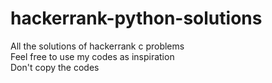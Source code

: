 # hackerrank-python-solutions
All the solutions of hackerrank c problems </br>
Feel free to use my codes as inspiration </br>
Don't copy the codes
